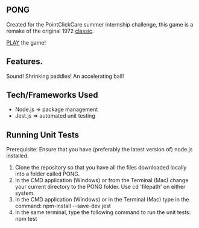 
## PONG
Created for the PointClickCare summer internship challenge, this game is a remake of the original 1972 [classic](https://en.wikipedia.org/wiki/Pong).

[PLAY](https://nabillearns.github.io/PONG/) the game!

## Features.
Sound! Shrinking paddles! An accelerating ball!

## Tech/Frameworks Used
- Node.js => package management
- Jest.js => automated unit testing

## Running Unit Tests
Prerequisite: Ensure that you have (preferably the latest version of) node.js installed.
1. Clone the repository so that you have all the files downloaded locally into a folder called PONG.
2. In the CMD application (Windows) or from the Terminal (Mac) change your current directory to the PONG folder. Use cd 'filepath' on either system.
3. In the CMD application (Windows) or in the Terminal (Mac) type in the command: npm-install --save-dev jest
4. In the same terminal, type the following command to run the unit tests: npm test
